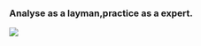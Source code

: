 ### Analyse as a layman,practice as a expert.
![](https://github-readme-stats.vercel.app/api?username=Marshal7cc&theme=radical)
